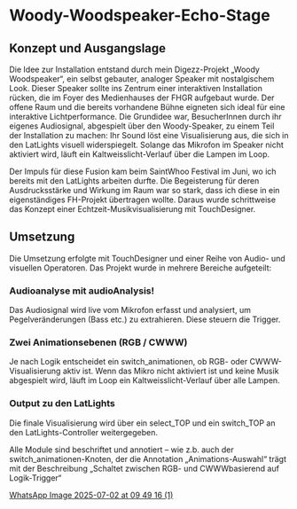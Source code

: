 # Woody-Woodspeaker-Echo-Stage

## Konzept und Ausgangslage

Die Idee zur Installation entstand durch mein Digezz-Projekt „Woody Woodspeaker“, ein selbst gebauter, analoger Speaker mit nostalgischem Look. Dieser Speaker sollte ins Zentrum einer interaktiven Installation rücken, die im Foyer des Medienhauses der FHGR aufgebaut wurde. Der offene Raum und die bereits vorhandene Bühne eigneten sich ideal für eine interaktive Lichtperformance. Die Grundidee war, BesucherInnen durch ihr eigenes Audiosignal, abgespielt über den Woody-Speaker, zu einem Teil der Installation zu machen: Ihr Sound löst eine Visualisierung aus, die sich in den LatLights visuell widerspiegelt. Solange das Mikrofon im Speaker nicht aktiviert wird, läuft ein Kaltweisslicht-Verlauf über die Lampen im Loop.

Der Impuls für diese Fusion kam beim SaintWhoo Festival im Juni, wo ich bereits mit den LatLights arbeiten durfte. Die Begeisterung für deren Ausdrucksstärke und Wirkung im Raum war so stark, dass ich diese in ein eigenständiges FH-Projekt übertragen wollte. Daraus wurde schrittweise das Konzept einer Echtzeit-Musikvisualisierung mit TouchDesigner.


## Umsetzung
Die Umsetzung erfolgte mit TouchDesigner und einer Reihe von Audio- und visuellen Operatoren. Das Projekt wurde in mehrere Bereiche aufgeteilt:

### Audioanalyse mit audioAnalysis!

Das Audiosignal wird live vom Mikrofon erfasst und analysiert, um Pegelveränderungen (Bass etc.) zu extrahieren. Diese steuern die Trigger.

### Zwei Animationsebenen (RGB / CWWW)
Je nach Logik entscheidet ein switch_animationen, ob RGB- oder CWWW-Visualisierung aktiv ist. Wenn das Mikro nicht aktiviert ist und keine Musik abgespielt wird, läuft im Loop ein Kaltweisslicht-Verlauf über alle Lampen. 

### Output zu den LatLights
Die finale Visualisierung wird über ein select_TOP und ein switch_TOP an den LatLights-Controller weitergegeben.

Alle Module sind beschriftet und annotiert – wie z.b. auch der switch_animationen-Knoten, der die Annotation „Animations-Auswahl“ trägt mit der Beschreibung „Schaltet zwischen RGB- und CWWWbasierend auf Logik-Trigger“

[WhatsApp Image 2025-07-02 at 09 49 16 (1)](https://github.com/user-attachments/assets/61d000e6-374b-4273-b9a0-eb0654280eea)
